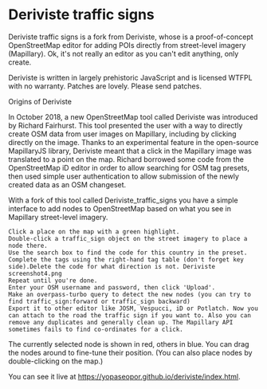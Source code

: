 # Deriviste traffic signs

Deriviste traffic signs is a fork from Deriviste, whose is a proof-of-concept OpenStreetMap editor for adding POIs directly from street-level imagery (Mapillary). Ok, it's not really an editor as you can't edit anything, only create.

Deriviste is written in largely prehistoric JavaScript and is licensed WTFPL with no warranty. Patches are lovely. Please send patches.

Origins of Deriviste

In October 2018, a new OpenStreetMap tool called Deriviste was introduced by Richard Fairhurst. This tool presented the user with a way to directly create OSM data from user images on Mapillary, including by clicking directly on the image. Thanks to an experimental feature in the open-source MapillaryJS library, Deriviste meant that a click in the Mapillary image was translated to a point on the map. Richard borrowed some code from the OpenStreetMap iD editor in order to allow searching for OSM tag presets, then used simple user authentication to allow submission of the newly created data as an OSM changeset.

With a fork of this tool called Deriviste_traffic_signs you have a simple interface to add nodes to OpenStreetMap based on what you see in Mapillary street-level imagery.

    Click a place on the map with a green highlight.
    Double-click a traffic_sign object on the street imagery to place a node there.
    Use the search box to find the code for this country in the preset.
    Complete the tags using the right-hand tag table (don't forget key side).Delete the code for what direction is not. Deriviste screenshot4.png
    Repeat until you're done.
    Enter your OSM username and password, then click 'Upload'.
    Make an overpass-turbo query to detect the new nodes (you can try to find traffic_sign:forward or traffic_sign backward)
    Export it to other editor like JOSM, Vespucci, iD or Potlatch. Now you can attach to the road the traffic sign if you want to. Also you can remove any duplicates and generally clean up. The Mapillary API sometimes fails to find co-ordinates for a click.

The currently selected node is shown in red, others in blue. You can drag the nodes around to fine-tune their position. (You can also place nodes by double-clicking on the map.) 

You can see it live at https://yopaseopor.github.io/deriviste/index.html.

